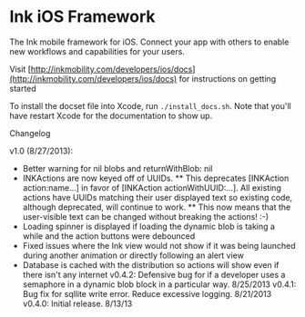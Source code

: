 Ink iOS Framework
===

The Ink mobile framework for iOS. Connect your app with others to enable new workflows and capabilities for your users.

Visit [http://inkmobility.com/developers/ios/docs](http://inkmobility.com/developers/ios/docs) for instructions on getting started

To install the docset file into Xcode, run `./install_docs.sh`. Note that you'll have restart Xcode for the documentation to show up.

Changelog

v1.0 (8/27/2013):
 * Better warning for nil blobs and returnWithBlob: nil
 * INKActions are now keyed off of UUIDs. 
 ** This deprecates [INKAction action:name...] in favor of [INKAction actionWithUUID:...]. All existing actions have UUIDs matching their user displayed text so existing code, although deprecated, will continue to work.
 ** This now means that the user-visible text can be changed without breaking the actions! :-)
 * Loading spinner is displayed if loading the dynamic blob is taking a while and the action buttons were debounced
 * Fixed issues where the Ink view would not show if it was being launched during another animation or directly following an alert view
 * Database is cached with the distribution so actions will show even if there isn't any internet
v0.4.2: Defensive bug for if a developer uses a semaphore in a dynamic blob block in a particular way. 8/25/2013
v0.4.1: Bug fix for sqllite write error. Reduce excessive logging. 8/21/2013
v0.4.0: Initial release. 8/13/13

